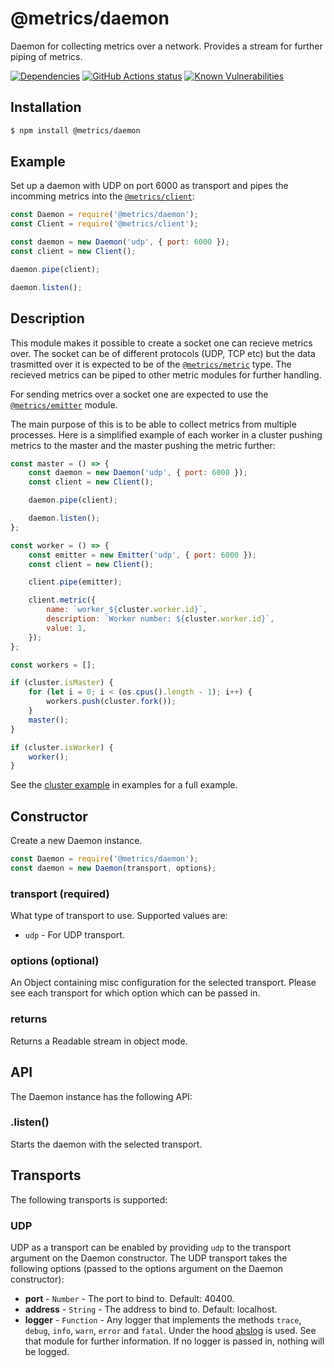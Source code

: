 # @metrics/daemon

Daemon for collecting metrics over a network. Provides a stream for further piping of metrics.

[![Dependencies](https://img.shields.io/david/metrics-js/daemon.svg)](https://david-dm.org/metrics-js/daemon)
[![GitHub Actions status](https://github.com/metrics-js/daemon/workflows/Run%20Lint%20and%20Tests/badge.svg)](https://github.com/metrics-js/daemon/actions?query=workflow%3A%22Run+Lint+and+Tests%22)
[![Known Vulnerabilities](https://snyk.io/test/github/metrics-js/daemon/badge.svg?targetFile=package.json)](https://snyk.io/test/github/metrics-js/daemon?targetFile=package.json)

## Installation

```bash
$ npm install @metrics/daemon
```

## Example

Set up a daemon with UDP on port 6000 as transport and pipes the incomming metrics into the [`@metrics/client`](https://github.com/metrics-js/client):

```js
const Daemon = require('@metrics/daemon');
const Client = require('@metrics/client');

const daemon = new Daemon('udp', { port: 6000 });
const client = new Client();

daemon.pipe(client);

daemon.listen();
```

## Description

This module makes it possible to create a socket one can recieve metrics over. The socket can
be of different protocols (UDP, TCP etc) but the data trasmitted over it is expected to be of
the [`@metrics/metric`](https://github.com/metrics-js/metric) type. The recieved metrics can
be piped to other metric modules for further handling.

For sending metrics over a socket one are expected to use the [`@metrics/emitter`](https://github.com/metrics-js/emitter) module.

The main purpose of this is to be able to collect metrics from multiple processes. Here is a
simplified example of each worker in a cluster pushing metrics to the master and the master
pushing the metric further:

```js
const master = () => {
    const daemon = new Daemon('udp', { port: 6000 });
    const client = new Client();

    daemon.pipe(client);

    daemon.listen();
};

const worker = () => {
    const emitter = new Emitter('udp', { port: 6000 });
    const client = new Client();

    client.pipe(emitter);

    client.metric({
        name: `worker_${cluster.worker.id}`,
        description: `Worker number: ${cluster.worker.id}`,
        value: 1,
    });
};

const workers = [];

if (cluster.isMaster) {
    for (let i = 0; i < (os.cpus().length - 1); i++) {
        workers.push(cluster.fork());
    }
    master();
}

if (cluster.isWorker) {
    worker();
}
```

See the [cluster example](https://github.com/metrics-js/daemon/tree/master/example/cluster.js)
in examples for a full example.

## Constructor

Create a new Daemon instance.

```js
const Daemon = require('@metrics/daemon');
const daemon = new Daemon(transport, options);
```

### transport (required)

What type of transport to use. Supported values are:

 * `udp` - For UDP transport.

### options (optional)

An Object containing misc configuration for the selected transport. Please see each
transport for which option which can be passed in.

### returns

Returns a Readable stream in object mode.

## API

The Daemon instance has the following API:

### .listen()

Starts the daemon with the selected transport.

## Transports

The following transports is supported:

### UDP

UDP as a transport can be enabled by providing `udp` to the transport argument on the
Daemon constructor. The UDP transport takes the following options (passed to the options
argument on the Daemon constructor):

 * **port** - `Number` - The port to bind to. Default: 40400.
 * **address** - `String` - The address to bind to. Default: localhost.
 * **logger** - `Function` - Any logger that implements the methods `trace`, `debug`, `info`, `warn`, `error` and `fatal`. Under the hood [abslog](https://www.npmjs.com/package/abslog) is used. See that module for further information. If no logger is passed in, nothing will be logged.

